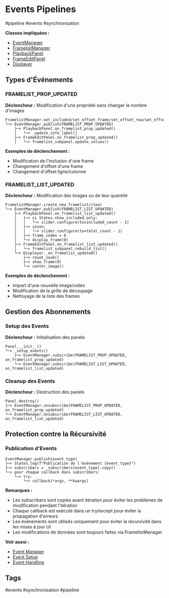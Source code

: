 # Events Pipelines

#pipeline #events #synchronisation

**Classes impliquées :**
- [EventManager](/docs/classes/core/event_manager.md)
- [FramelistManager](/docs/classes/core/framelist_manager.md)
- [PlaybackPanel](/docs/classes/ui/playback_panel.md)
- [FrameEditPanel](/docs/classes/ui/frame_edit_panel.md)
- [Displayer](/docs/classes/ui/displayer.md)

## Types d'Événements

### FRAMELIST_PROP_UPDATED
**Déclencheur :** Modification d'une propriété sans changer le nombre d'images

```pipeline
FramelistManager.set_included/set_offset_frame/set_offset_row/set_offset_column
└─> EventManager.publish(FRAMELIST_PROP_UPDATED)
    ├─> PlaybackPanel.on_framelist_prop_updated()
    │   └─> _update_info_label()
    ├─> FrameEditPanel.on_framelist_prop_updated()
    │   └─> framelist_subpanel.update_values()
```

**Exemples de déclenchement :**
- Modification de l'inclusion d'une frame
- Changement d'offset d'une frame
- Changement d'offset ligne/colonne

### FRAMELIST_LIST_UPDATED
**Déclencheur :** Modification des images ou de leur quantité

```pipeline
FramelistManager.create_new_framelist/clear
└─> EventManager.publish(FRAMELIST_LIST_UPDATED)
    ├─> PlaybackPanel.on_framelist_list_updated()
    │   ├─> si States.show_included_only:
    │   │   └─> slider.configure(to=included_count - 1)
    │   ├─> sinon:
    │   │   └─> slider.configure(to=total_count - 1)
    │   ├─> frame_index = 0
    │   └─> display_frame(0)
    ├─> FrameEditPanel.on_framelist_list_updated()
    │   └─> framelist_subpanel.rebuild_list()
    └─> Displayer._on_framelist_updated()
        ├─> reset_zoom()
        ├─> show_frame(0)
        └─> center_image()
```

**Exemples de déclenchement :**
- Import d'une nouvelle image/vidéo
- Modification de la grille de découpage
- Nettoyage de la liste des frames

## Gestion des Abonnements

### Setup des Events
**Déclencheur :** Initialisation des panels

```pipeline
Panel.__init__()
└─> _setup_events()
    ├─> EventManager.subscribe(FRAMELIST_PROP_UPDATED, on_framelist_prop_updated)
    └─> EventManager.subscribe(FRAMELIST_LIST_UPDATED, on_framelist_list_updated)
```

### Cleanup des Events
**Déclencheur :** Destruction des panels

```pipeline
Panel.destroy()
├─> EventManager.unsubscribe(FRAMELIST_PROP_UPDATED, on_framelist_prop_updated)
└─> EventManager.unsubscribe(FRAMELIST_LIST_UPDATED, on_framelist_list_updated)
```

## Protection contre la Récursivité

### Publication d'Events
```pipeline
EventManager.publish(event_type)
├─> States.log(f"Publication de l'événement {event_type}")
├─> subscribers = _subscribers[event_type].copy()
└─> pour chaque callback dans subscribers:
    └─> try:
        └─> callback(*args, **kwargs)
```

**Remarques :**
- Les subscribers sont copiés avant itération pour éviter les problèmes de modification pendant l'itération
- Chaque callback est exécuté dans un try/except pour éviter la propagation d'erreurs
- Les événements sont utilisés uniquement pour éviter la récursivité dans les mises à jour UI
- Les modifications de données sont toujours faites via FramelistManager

**Voir aussi :**
- [Event Manager](/src/core/event_manager.py#L1-L46)
- [Event Setup](/src/ui/playback_panel.py#L69-L93)
- [Event Handling](/src/ui/panels/frame_edit_panel.py#L30-L50)

## Tags
#events #synchronisation #pipeline 